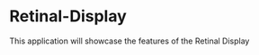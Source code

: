 Retinal-Display
===============

This application will showcase the features of the Retinal Display
